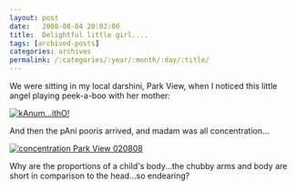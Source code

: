 ```yaml
---
layout: post
date:	2008-08-04 20:02:00
title:  Delightful little girl....
tags: [archived-posts]
categories: archives
permalink: /:categories/:year/:month/:day/:title/
---
```

We were sitting in my local darshini, Park View, when I noticed this little angel playing peek-a-boo with her mother:


<a href="http://s297.photobucket.com/albums/mm205/depontis/?action=view&current=IMG_5365.jpg" target="_blank"><img src="http://i297.photobucket.com/albums/mm205/depontis/IMG_5365.jpg" border="0" alt="kAnum...ithO!"></a>

And then the pAni pooris arrived, and madam was all concentration...


<a href="http://s297.photobucket.com/albums/mm205/depontis/?action=view&current=IMG_5367.jpg" target="_blank"><img src="http://i297.photobucket.com/albums/mm205/depontis/IMG_5367.jpg" border="0" alt="concentration Park View 020808"></a>

Why are the proportions of a child's body...the chubby arms and body are short in comparison to the head...so endearing?
